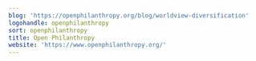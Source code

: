 ```yaml
---
blog: 'https://openphilanthropy.org/blog/worldview-diversification'
logohandle: openphilanthropy
sort: openphilanthropy
title: Open Philanthropy
website: 'https://www.openphilanthropy.org/'
---
```

